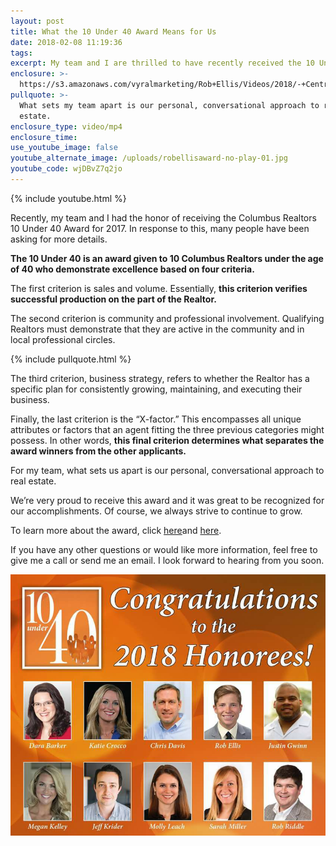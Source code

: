```yaml
---
layout: post
title: What the 10 Under 40 Award Means for Us
date: 2018-02-08 11:19:36
tags:
excerpt: My team and I are thrilled to have recently received the 10 Under 40 Award.
enclosure: >-
  https://s3.amazonaws.com/vyralmarketing/Rob+Ellis/Videos/2018/-+Central+Ohio+Real+Estate+Agent-+Award+Video+with+Image.mp4
pullquote: >-
  What sets my team apart is our personal, conversational approach to real
  estate.
enclosure_type: video/mp4
enclosure_time:
use_youtube_image: false
youtube_alternate_image: /uploads/robellisaward-no-play-01.jpg
youtube_code: wjDBvZ7q2jo
---
```



{% include youtube.html %}

Recently, my team and I had the honor of receiving the Columbus Realtors 10 Under 40 Award for 2017. In response to this, many people have been asking for more details.

**The 10 Under 40 is an award given to 10 Columbus Realtors under the age of 40 who demonstrate excellence based on four criteria.**

The first criterion is sales and volume. Essentially, **this criterion verifies successful production on the part of the Realtor.**

The second criterion is community and professional involvement. Qualifying Realtors must demonstrate that they are active in the community and in local professional circles.

{% include pullquote.html %}

The third criterion, business strategy, refers to whether the Realtor has a specific plan for consistently growing, maintaining, and executing their business.

Finally, the last criterion is the “X-factor.” This encompasses all unique attributes or factors that an agent fitting the three previous categories might possess. In other words, **this final criterion determines what separates the award winners from the other applicants.**

For my team, what sets us apart is our personal, conversational approach to real estate.

We’re very proud to receive this award and it was great to be recognized for our accomplishments. Of course, we always strive to continue to grow.

To learn more about the award, click [here](https://www.facebook.com/columbusrealtors/posts/10151025523694959)and [here](https://columbusrealtors.com/10under40).&nbsp;

If you have any other questions or would like more information, feel free to give me a call or send me an email. I look forward to hearing from you soon.

![](/uploads/versions/image001-1---x----841-698x---.png)